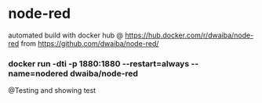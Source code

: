 # node-red
automated build with docker hub @ https://hub.docker.com/r/dwaiba/node-red from https://github.com/dwaiba/node-red/
### docker run -dti -p 1880:1880 --restart=always --name=nodered dwaiba/node-red
@Testing and showing test
